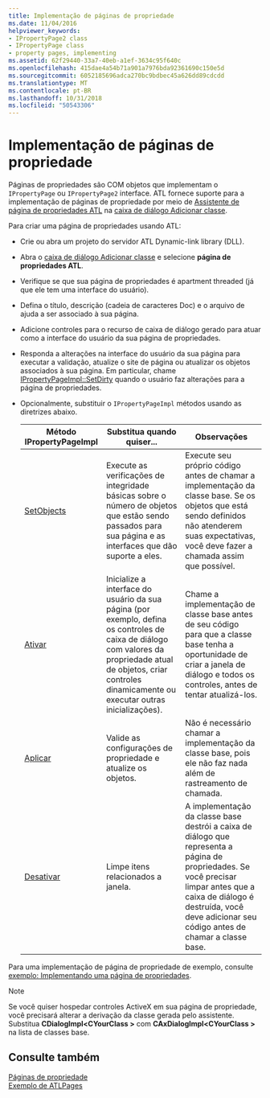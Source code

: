```yaml
---
title: Implementação de páginas de propriedade
ms.date: 11/04/2016
helpviewer_keywords:
- IPropertyPage2 class
- IPropertyPage class
- property pages, implementing
ms.assetid: 62f29440-33a7-40eb-a1ef-3634c95f640c
ms.openlocfilehash: 415dae4a54b71a901a7976bda92361690c150e5d
ms.sourcegitcommit: 6052185696adca270bc9bdbec45a626dd89cdcdd
ms.translationtype: MT
ms.contentlocale: pt-BR
ms.lasthandoff: 10/31/2018
ms.locfileid: "50543306"
---
```

# <a name="implementing-property-pages"></a>Implementação de páginas de propriedade

Páginas de propriedades são COM objetos que implementam o `IPropertyPage` ou `IPropertyPage2` interface. ATL fornece suporte para a implementação de páginas de propriedade por meio de [Assistente de página de propriedades ATL](../atl/reference/atl-property-page-wizard.md) na [caixa de diálogo Adicionar classe](../ide/add-class-dialog-box.md).

Para criar uma página de propriedades usando ATL:

- Crie ou abra um projeto do servidor ATL Dynamic-link library (DLL).

- Abra o [caixa de diálogo Adicionar classe](../ide/add-class-dialog-box.md) e selecione **página de propriedades ATL**.

- Verifique se que sua página de propriedades é apartment threaded (já que ele tem uma interface do usuário).

- Defina o título, descrição (cadeia de caracteres Doc) e o arquivo de ajuda a ser associado à sua página.

- Adicione controles para o recurso de caixa de diálogo gerado para atuar como a interface do usuário da sua página de propriedades.

- Responda a alterações na interface do usuário da sua página para executar a validação, atualize o site de página ou atualizar os objetos associados à sua página. Em particular, chame [IPropertyPageImpl::SetDirty](../atl/reference/ipropertypageimpl-class.md#setdirty) quando o usuário faz alterações para a página de propriedades.

- Opcionalmente, substituir o `IPropertyPageImpl` métodos usando as diretrizes abaixo.

   |Método IPropertyPageImpl|Substitua quando quiser...|Observações|
   |------------------------------|----------------------------------|-----------|
   |[SetObjects](../atl/reference/ipropertypageimpl-class.md#setobjects)|Execute as verificações de integridade básicas sobre o número de objetos que estão sendo passados para sua página e as interfaces que dão suporte a eles.|Execute seu próprio código antes de chamar a implementação da classe base. Se os objetos que está sendo definidos não atenderem suas expectativas, você deve fazer a chamada assim que possível.|
   |[Ativar](../atl/reference/ipropertypageimpl-class.md#activate)|Inicialize a interface do usuário da sua página (por exemplo, defina os controles de caixa de diálogo com valores da propriedade atual de objetos, criar controles dinamicamente ou executar outras inicializações).|Chame a implementação de classe base antes de seu código para que a classe base tenha a oportunidade de criar a janela de diálogo e todos os controles, antes de tentar atualizá-los.|
   |[Aplicar](../atl/reference/ipropertypageimpl-class.md#apply)|Valide as configurações de propriedade e atualize os objetos.|Não é necessário chamar a implementação da classe base, pois ele não faz nada além de rastreamento de chamada.|
   |[Desativar](../atl/reference/ipropertypageimpl-class.md#deactivate)|Limpe itens relacionados a janela.|A implementação da classe base destrói a caixa de diálogo que representa a página de propriedades. Se você precisar limpar antes que a caixa de diálogo é destruída, você deve adicionar seu código antes de chamar a classe base.|

Para uma implementação de página de propriedade de exemplo, consulte [exemplo: Implementando uma página de propriedades](../atl/example-implementing-a-property-page.md).

> [!NOTE]
> Se você quiser hospedar controles ActiveX em sua página de propriedade, você precisará alterar a derivação da classe gerada pelo assistente. Substitua **CDialogImpl\<CYourClass >** com **CAxDialogImpl\<CYourClass >** na lista de classes base.

## <a name="see-also"></a>Consulte também

[Páginas de propriedade](../atl/atl-com-property-pages.md)<br/>
[Exemplo de ATLPages](../visual-cpp-samples.md)
